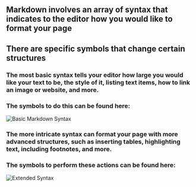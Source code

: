 ## Markdown involves an array of syntax that indicates to the editor how you would like to format your page 
## There are specific symbols that change certain structures 
### The most basic syntax tells your editor how large you would like your text to be, the style of it, listing text items, how to link an image or website, and more.
### The symbols to do this can be found here: 
![Basic Markdown Syntax](https://www.collectiveray.com/images/2021/05/markdown-cheat-sheet-basic-elements.jpeg)

### The more intricate syntax can format your page with more advanced structures, such as inserting tables, highlighting text, including footnotes, and more.
### The symbols to perform these actions can be found here: 
![Extended Syntax](https://www.collectiveray.com/images/2021/05/markdown-cheatsheet-extended-syntax.webp?ezimgfmt=rs:1024x1448/rscb15/ng:webp/ngcb15)
